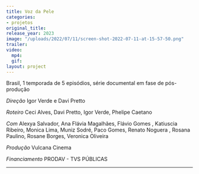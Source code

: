 ```yaml
---
title: Voz da Pele
categories:
- projetos
original_title: 
release_year: 2023
image: "/uploads/2022/07/11/screen-shot-2022-07-11-at-15-57-50.png"
trailer: 
video:
  mp4: 
  gif: 
layout: project
---
```


Brasil, 1 temporada de 5 episódios, série documental em fase de pós-produção

_Direção_
Igor Verde e Davi Pretto

_Roteiro_
Ceci Alves, Davi Pretto, Igor Verde, Phelipe Caetano

_Com_
Alexya Salvador, Ana Flávia Magalhães, Flávio Gomes , Katiuscia Ribeiro, Monica Lima, Muniz Sodré, Paco Gomes, Renato Noguera , Rosana Paulino, Rosane Borges, Veronica Oliveira

_Produção_
Vulcana Cinema

_Financiamento_
PRODAV - TVS PÚBLICAS

***

